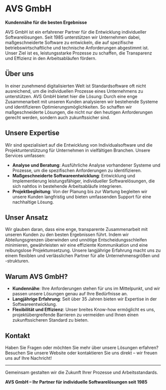 # AVS GmbH

**Kundennähe für die besten Ergebnisse**

AVS GmbH ist ein erfahrener Partner für die Entwicklung individueller Softwarelösungen. Seit 1985 unterstützen wir Unternehmen dabei, maßgeschneiderte Software zu entwickeln, die auf spezifische betriebswirtschaftliche und technische Anforderungen abgestimmt ist. Unser Ziel ist es, leistungsstarke Prozesse zu schaffen, die Transparenz und Effizienz in den Arbeitsabläufen fördern.

## Über uns

In einer zunehmend digitalisierten Welt ist Standardsoftware oft nicht ausreichend, um die individuellen Prozesse eines Unternehmens zu unterstützen. AVS GmbH bietet hier die Lösung: Durch eine enge Zusammenarbeit mit unseren Kunden analysieren wir bestehende Systeme und identifizieren Optimierungsmöglichkeiten. So schaffen wir maßgeschneiderte Lösungen, die nicht nur den heutigen Anforderungen gerecht werden, sondern auch zukunftssicher sind.

## Unsere Expertise

Wir sind spezialisiert auf die Entwicklung von Individualsoftware und die Projektunterstützung für Unternehmen in vielfältigen Branchen. Unsere Services umfassen:

- **Analyse und Beratung**: Ausführliche Analyse vorhandener Systeme und Prozesse, um die spezifischen Anforderungen zu identifizieren.
- **Maßgeschneiderte Softwareentwicklung**: Entwicklung und Implementierung leistungsfähiger, individueller Softwarelösungen, die sich nahtlos in bestehende Arbeitsabläufe integrieren.
- **Projektbegleitung**: Von der Planung bis zur Wartung begleiten wir unsere Kunden langfristig und bieten umfassenden Support für eine nachhaltige Lösung.

## Unser Ansatz

Wir glauben daran, dass eine enge, transparente Zusammenarbeit mit unseren Kunden zu den besten Ergebnissen führt. Indem wir Abteilungsgrenzen überwinden und unnötige Entscheidungsschleifen minimieren, gewährleisten wir eine effiziente Kommunikation und eine reibungslose Projektumsetzung. Unsere langjährige Erfahrung macht uns zu einem flexiblen und verlässlichen Partner für alle Unternehmensgrößen und -strukturen.

## Warum AVS GmbH?

- **Kundennähe**: Ihre Anforderungen stehen für uns im Mittelpunkt, und wir passen unsere Lösungen genau auf Ihre Bedürfnisse an.
- **Langjährige Erfahrung**: Seit über 35 Jahren bieten wir Expertise in der Softwareentwicklung.
- **Flexibilität und Effizienz**: Unser breites Know-how ermöglicht es uns, projektübergreifende Barrieren zu vermeiden und Ihnen einen zukunftssicheren Standard zu bieten.

## Kontakt

Haben Sie Fragen oder möchten Sie mehr über unsere Lösungen erfahren? Besuchen Sie unsere Website oder kontaktieren Sie uns direkt – wir freuen uns auf Ihre Nachricht!

---

Gemeinsam gestalten wir die Zukunft Ihrer Prozesse und Arbeitsstandards.

**AVS GmbH – Ihr Partner für individuelle Softwarelösungen seit 1985**


<!--

**Here are some ideas to get you started:**

🙋‍♀️ A short introduction - what is your organization all about?
🌈 Contribution guidelines - how can the community get involved?
👩‍💻 Useful resources - where can the community find your docs? Is there anything else the community should know?
🍿 Fun facts - what does your team eat for breakfast?
🧙 Remember, you can do mighty things with the power of [Markdown](https://docs.github.com/github/writing-on-github/getting-started-with-writing-and-formatting-on-github/basic-writing-and-formatting-syntax)
-->
